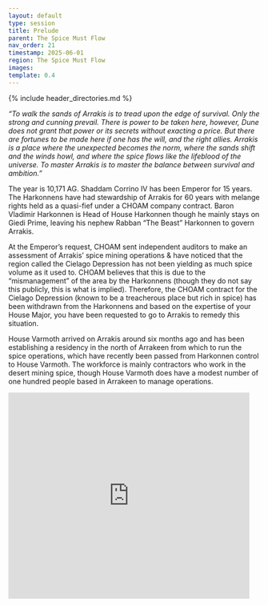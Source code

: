 ```yaml
---
layout: default
type: session
title: Prelude
parent: The Spice Must Flow
nav_order: 21
timestamp: 2025-06-01
region: The Spice Must Flow
images: 
template: 0.4
---
```

{% include header_directories.md %}  

*“To walk the sands of Arrakis is to tread upon the edge of survival. Only the strong and cunning prevail. There is power to be taken here, however, Dune does not grant that power or its secrets without exacting a price. But there are fortunes to be made here if one has the will, and the right allies. Arrakis is a place where the unexpected becomes the norm, where the sands shift and the winds howl, and where the spice flows like the lifeblood of the universe. To master Arrakis is to master the balance between survival and ambition.”*  

The year is 10,171 AG. Shaddam Corrino IV has been Emperor for 15 years. The Harkonnens have had stewardship of Arrakis for 60 years with melange rights held as a quasi-fief under a CHOAM company contract. Baron Vladimir Harkonnen is Head of House Harkonnen though he mainly stays on Giedi Prime, leaving his nephew Rabban “The Beast” Harkonnen to govern Arrakis.  

At the Emperor’s request, CHOAM sent independent auditors to make an assessment of Arrakis’ spice mining operations & have noticed that the region called the Cielago Depression has not been yielding as much spice volume as it used to. CHOAM believes that this is due to the “mismanagement” of the area by the Harkonnens (though they do not say this publicly, this is what is implied). Therefore, the CHOAM contract for the Cielago Depression (known to be a treacherous place but rich in spice) has been withdrawn from the Harkonnens and based on the expertise of your House Major, you have been requested to go to Arrakis to remedy this situation.  

House Varmoth arrived on Arrakis around six months ago and has been establishing a residency in the north of Arrakeen from which to run the spice operations, which have recently been passed from Harkonnen control to House Varmoth. The workforce is mainly contractors who work in the desert mining spice, though House Varmoth does have a modest number of one hundred people based in Arrakeen to manage operations.  


<iframe src="https://turbowarp.org/658397439/embed" width="482" height="412" allowtransparency="true" frameborder="0" scrolling="no" allowfullscreen></iframe>


